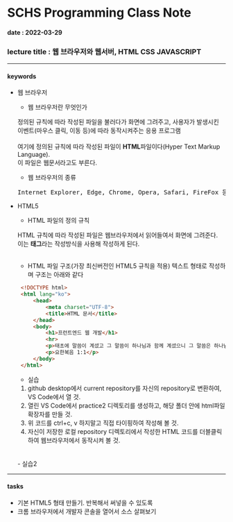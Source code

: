 # SCHS Programming Class Note
#### date : 2022-03-29
### lecture title : 웹 브라우저와 웹서버, HTML CSS JAVASCRIPT
* * *


#### keywords
* 웹 브라우저
    - 웹 브라우저란 무엇인가

    정의된 규칙에 따라 작성된 파일을 불러다가 화면에 그려주고, 사용자가 발생시킨 이벤트(마우스 클릭, 이동 등)에 따라 동작시켜주는 응용 프로그램<br/><br/>
    여기에 정의된 규칙에 따라 작성된 파일이 **HTML**파일이다(Hyper Text Markup Language).<br/>이 파일은 웹문서라고도 부른다.

    - 웹 브라우저의 종류

    <pre>Internet Explorer, Edge, Chrome, Opera, Safari, FireFox 등...</pre>

* HTML5
    - HTML 파일의 정의 규칙

    HTML 규칙에 따라 작성된 파일은 웹브라우저에서 읽어들여서 화면에 그려준다.<br/>
    이는 **태그**라는 작성방식을 사용해 작성하게 된다.<br/><br/>

    - HTML 파일 구조(가장 최신버전인 HTML5 규칙을 적용)
    텍스트 형태로 작성하며 구조는 아래와 같다
   ```HTML
    <!DOCTYPE html>
    <html lang="ko">
        <head>
            <meta charset="UTF-8">
            <title>HTML 문서</title>
        </head>
        <body>
            <h1>프런트엔드 웹 개발</h1>
            <hr>
            <p>태초에 말씀이 계셨고 그 말씀이 하나님과 함께 계셨으니 그 말씀은 하나님이셨느니라.</p>
            <p>요한복음 1:1</p>
        </body>
    </html>
   ```
    - 실습<br/>
    1. github desktop에서 current repository를 자신의 repository로 변환하여, VS Code에서 열 것.
    2. 열린 VS Code에서 practice2 디렉토리를 생성하고, 해당 폴더 안에 html파일 확장자를 만들 것.
    3. 위 코드를 ctrl+c, v 하지말고 직접 타이핑하여 작성해 볼 것.
    4. 자신이 저장한 로컬 repository 디렉토리에서 작성한 HTML 코드를 더블클릭하여 웹브라우저에서 동작시켜 볼 것.
    <br/>
    <br/>
    - 실습2<br/>


* * *
#### tasks
* 기본 HTML5 형태 만들기. 반복해서 써넣을 수 있도록
* 크롬 브라우저에서 개발자 콘솔을 열어서 소스 살펴보기